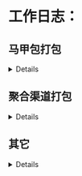 #  工作日志：


## **马甲包打包**
<details>

+ ### **2020-08-27**

   - >应用名称：经典消消消 1.1.9<br>
服务器：61.183.37.44<br>
类型ID：30<br>
路径：/home/bb/ydb/Script<br>



+ ### **2020-08-26**

   - >应用名称：经典消消消<br>
服务器：61.183.37.44<br>
类型ID：yx<br>
路径：/home/bb/ydb/Script<br>

    - >应用名称：情感之家换话术宝<br>
服务器：61.147.108.89<br>
类型ID：12<br>
路径：/home/bb/new/Script<br>

+ ### **2020-08-25**

    - >应用名称：经典消消消<br>
服务器：61.183.37.44<br>
类型ID：yx<br>
路径：/home/bb/ydb/Script<br>

+ ### **2020-08-24**

    - >应用名称：经典消消消<br>
服务器：61.183.37.44<br>
类型ID：yx<br>
路径：/home/bb/ydb/Script<br>

+ ### **2020-08-21**


    - >(游戏更新)游戏名称：青城山下<br>
渠道游戏：青城山下<br>
渠道ID：40<br>
App ID <br>
432BF3A2EDD1956E11EB2D261A10F7CE<br>
App Key <br>
942d7f6f577ad11cbdf6095a1036750e<br>
6071游戏包地址：http://apk3.6071.com/apk/base/809.apk<br>


    - >(游戏更新)游戏名称：青城山下<br>
渠道游戏：青城山下<br>
渠道ID：52<br>
产品ID：9305920100001107<br>
客户端key：7d4e3f592eabb3fcfb9d6b6e357dd8ee<br>
服务端key：f029a76a9bf732635be90a62d2f65e6a<br>
产品代码：qcsx_android<br>
产品包名：com.dangwan.qcsx<br>
6071游戏包地址：http://apk3.6071.com/apk/base/809.apk<br>


    - >应用名称：经典消消消<br>
服务器：61.183.37.44<br>
类型ID：yx<br>
路径：/home/bb/ydb/Script<br>


    - >应用名称：经典消消消<br>
服务器：61.183.37.44<br>
类型ID：30<br>
路径：/home/bb/ydb/Script<br>

+ ### **2020-08-20**

    - >应用名称：情感之家更新<br>
服务器：61.147.108.89<br>
类型ID：12<br>
路径：/home/bb/new/Script<br>

+ ### **2020-08-19**
    - 经典消消消的复制脚本以及自动化生成打包脚本
    - >应用名称：经典消消消<br>
服务器：61.183.37.44<br>
类型ID：yx<br>
路径：/home/bb/ydb/Script<br>

+ ### **2020-08-18**

    - >应用名称：情感之家换话术宝<br>
服务器：61.147.108.89<br>
类型ID：12<br>
路径：/home/bb/new/Script<br>

    - >应用名称：经典消消消<br>
服务器：61.183.37.44<br>
类型ID：yx<br>
路径：/home/bb/ydb/Script<br>

+ ### **2020-08-17**

    - >应用名称：经典消消消<br>
服务器：61.183.37.44<br>
类型ID：yx<br>
路径：/home/bb/ydb/Script<br>

+ ### **2020-08-14**

    - >应用名称：话术宝换情感之家<br>
服务器：61.147.108.89<br>
类型ID：12<br>
路径：/home/bb/new/Script<br>

  - >应用名称：6071<br>
服务器：61.147.108.89<br>
路径：/home/ff/Script<br>
内容：修改头条appid和key替换

+ ### **2020-08-13**

    - >应用名称：经典消消消<br>
服务器：61.183.37.44<br>
类型ID：yx<br>
路径：/home/bb/ydb/Script<br>


</details>

## **聚合渠道打包**
<details>

+ ### **2020-08-27**
    - >（游戏更新）游戏名称：魔神乱世<br>
渠道游戏：魔神乱世<br>
渠道ID：43<br>
app_id：10066<br>
app_key：Wf3k7imgqRZxC4DQ <br>
6071地址：http://apk3.6071.com/apk/base/679.apk<br>

+ ### **2020-08-26**

    - >（游戏更新）游戏名称：魔神乱世<br>
渠道游戏：魔神乱世<br>
渠道ID：51<br>
app_id：8103<br>
app_key：dbede500095964949be3cb55dab87c02<br>
client_id：2124<br>
6071地址：http://apk3.6071.com/apk/base/679.apk<br>


+ ### **2020-08-18**

    - >（sdk更新）游戏名称：青城山下<br>
渠道游戏：青城山下<br>
渠道ID：52<br>
产品ID：9305920100001107<br>
客户端key：7d4e3f592eabb3fcfb9d6b6e357dd8ee<br>
服务端key：f029a76a9bf732635be90a62d2f65e6a<br>
产品代码：qcsx_android<br>
产品包名：com.dangwan.qcsx<br>
6071游戏包地址：http://apk3.6071.com/apk/base/809.apk<br>


+ ### **2020-08-17**
   
    - >(游戏更新) 游戏名称：青城山下<br>
渠道游戏：青城山下<br>
渠道ID：40<br>
App ID <br>
432BF3A2EDD1956E11EB2D261A10F7CE<br>
App Key <br>
942d7f6f577ad11cbdf6095a1036750e<br>
6071游戏包地址：http://apk3.6071.com/apk/base/809.apk<br>

+ ### **2020-08-14**

    - >游戏名称：青城山下<br>
渠道游戏：青城山下<br>
渠道ID：40<br>
App ID <br>
432BF3A2EDD1956E11EB2D261A10F7CE<br>
App Key <br>
942d7f6f577ad11cbdf6095a1036750e<br>
6071游戏包地址：http://apk3.6071.com/apk/base/809.apk<br>


    - >游戏名称：青城山下<br>
渠道游戏：青城山下<br>
渠道ID：52<br>
产品ID：9305920100001107<br>
客户端key：7d4e3f592eabb3fcfb9d6b6e357dd8ee<br>
服务端key：f029a76a9bf732635be90a62d2f65e6a<br>
产品代码：qcsx_android<br>
产品包名：com.dangwan.qcsx<br>
6071游戏包地址：http://apk3.6071.com/apk/base/809.apk<br>


+ ### **2020-08-13**

    - >游戏名称：魔神乱世<br>
渠道游戏：魔神乱世<br>
app_id：10066<br>
appkey：Wf3k7imgqRZxC4DQ <br>
paykey：rgVaHu8b0e9AOSxhkfJw <br>
包名：com.msls.wx<br>
6071包游戏下载地址：http://apk3.6071.com/apk/base/679.apk<br>

</details>


## **其它**
<details>

+ ### **2020-08-27**
    - 消除球球
       - 日志上报
+ ### **2020-08-25**
  - 消除球球
    - 改logo
  - 一笔连线
     - 改logo
     
+ ### **2020-08-17**
  - 经典消消消
     - 1元提现以及兼职动画功能

+ ### **2020-08-15**
  - cdn刷新工具客户端
</details>